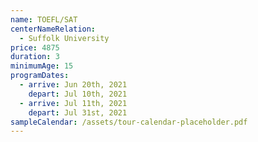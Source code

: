 ```yaml
---
name: TOEFL/SAT
centerNameRelation:
  - Suffolk University
price: 4875
duration: 3
minimumAge: 15
programDates:
  - arrive: Jun 20th, 2021
    depart: Jul 10th, 2021
  - arrive: Jul 11th, 2021
    depart: Jul 31st, 2021
sampleCalendar: /assets/tour-calendar-placeholder.pdf
---
```

